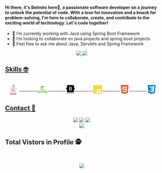 #### Hi there, it's Belmiro here👋, a passionate software developer on a journey to unlock the potential of code. With a love for innovation and a knack for problem-solving, I'm here to collaborate, create, and contribute to the exciting world of technology. Let's code together!

- 🌱 I’m currently working with Java using Spring Boot Framework 
- 👯 I’m looking to collaborate on java projects and spring boot projects
- 💬 Feel free to ask me about Java, Servlets and Spring Framework


<div align="center">
  <a href="https://github.com/BelmiroMungoi">
  <img height="180em" src="https://github-readme-stats.vercel.app/api?username=belmiromungoi&show_icons=true&theme=dracula"/>
  <img height="180em" src="https://github-readme-stats.vercel.app/api/top-langs/?username=belmiromungoi&layout=compact&theme=dracula"/>
</div>
  
  ## Skills :nerd_face:
  
  <div align="center" style="display: inline_block"><br>  
  <img align="center" alt="Belm-Java" height="40" src="https://raw.githubusercontent.com/devicons/devicon/master/icons/java/java-original-wordmark.svg">
    &nbsp;&nbsp;&nbsp;&nbsp;&nbsp;&nbsp;&nbsp;&nbsp;&nbsp;&nbsp;&nbsp;&nbsp;&nbsp;
 <img align="center" alt="Belm-Spring" height="35" src="https://raw.githubusercontent.com/devicons/devicon/master/icons/spring/spring-original-wordmark.svg">
    &nbsp;&nbsp;&nbsp;&nbsp;&nbsp;&nbsp;&nbsp;&nbsp;&nbsp;&nbsp;&nbsp;&nbsp;&nbsp;
 <img align="center" alt="Belm-Js" height="30" src="https://raw.githubusercontent.com/devicons/devicon/master/icons/bootstrap/bootstrap-plain-wordmark.svg"> 
    &nbsp;&nbsp;&nbsp;&nbsp;&nbsp;&nbsp;&nbsp;&nbsp;&nbsp;&nbsp;&nbsp;&nbsp;&nbsp;
   <img align="center" alt="Belm-Js" height="30" src="https://raw.githubusercontent.com/devicons/devicon/master/icons/javascript/javascript-plain.svg"> 
    &nbsp;&nbsp;&nbsp;&nbsp;&nbsp;&nbsp;&nbsp;&nbsp;&nbsp;&nbsp;&nbsp;&nbsp;&nbsp;
  <img align="center" alt="Belm-HTML" height="30" src="https://raw.githubusercontent.com/devicons/devicon/master/icons/html5/html5-original.svg">
    &nbsp;&nbsp;&nbsp;&nbsp;&nbsp;&nbsp;&nbsp;&nbsp;&nbsp;&nbsp;&nbsp;&nbsp;&nbsp;
  <img align="center" alt="Belm-CSS" height="30" src="https://raw.githubusercontent.com/devicons/devicon/master/icons/css3/css3-original.svg">
    
</div>
  
  ## Contact :iphone:
  
  
  <div align="center">
    
  <a href="https://instagram.com/belmiromungoi29" target="_blank"><img src="https://img.shields.io/badge/-Instagram-%23E4405F?style=for-the-badge&logo=instagram&logoColor=white" target="_blank"></a>
 <a href="https://www.facebook.com/belmirob.mungoi/" target="_blank"><img src="https://img.shields.io/badge/Facebook-1877F2?style=for-the-badge&logo=facebook&logoColor=white" target="_blank"></a> 
  <a href = "mailto:belmiromungoi@gmail.com"><img src="https://img.shields.io/badge/-Gmail-%23333?style=for-the-badge&logo=gmail&logoColor=white" target="_blank"></a>    
  <a href="https://www.linkedin.com/in/belmiro-mungoi" target="_blank"><img src="https://img.shields.io/badge/-LinkedIn-%230077B5?style=for-the-badge&logo=linkedin&logoColor=white" target="_blank"></a> 
 
  </div>  
  
   ## Total Vistors in Profile :detective:
  
  <br>
 <p align="center"> 
   <img alingn="center" src="https://profile-counter.glitch.me/BelmiroMungoi/count.svg" />
 </p>
<!--
**BelmiroMungoi/belmiromungoi** is a ✨ _special_ ✨ repository because its `README.md` (this file) appears on your GitHub profile.
    ![Snake animation](https://github.com/BelmiroMungoi/belmiomungoi/blob/output/github-contribution-grid-snake.svg)


